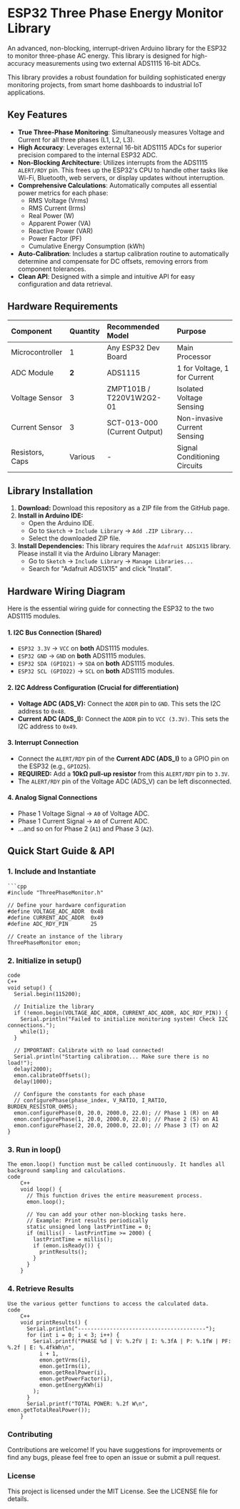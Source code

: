# ESP32 Three Phase Energy Monitor Library

An advanced, non-blocking, interrupt-driven Arduino library for the ESP32 to monitor three-phase AC energy. This library is designed for high-accuracy measurements using two external ADS1115 16-bit ADCs.

This library provides a robust foundation for building sophisticated energy monitoring projects, from smart home dashboards to industrial IoT applications.

## Key Features

-   **True Three-Phase Monitoring**: Simultaneously measures Voltage and Current for all three phases (L1, L2, L3).
-   **High Accuracy**: Leverages external 16-bit ADS1115 ADCs for superior precision compared to the internal ESP32 ADC.
-   **Non-Blocking Architecture**: Utilizes interrupts from the ADS1115 `ALERT/RDY` pin. This frees up the ESP32's CPU to handle other tasks like Wi-Fi, Bluetooth, web servers, or display updates without interruption.
-   **Comprehensive Calculations**: Automatically computes all essential power metrics for each phase:
    -   RMS Voltage (Vrms)
    -   RMS Current (Irms)
    -   Real Power (W)
    -   Apparent Power (VA)
    -   Reactive Power (VAR)
    -   Power Factor (PF)
    -   Cumulative Energy Consumption (kWh)
-   **Auto-Calibration**: Includes a startup calibration routine to automatically determine and compensate for DC offsets, removing errors from component tolerances.
-   **Clean API**: Designed with a simple and intuitive API for easy configuration and data retrieval.

## Hardware Requirements

| Component | Quantity | Recommended Model | Purpose |
| :--- | :--- | :--- | :--- |
| Microcontroller | 1 | Any ESP32 Dev Board | Main Processor |
| ADC Module | **2** | ADS1115 | 1 for Voltage, 1 for Current |
| Voltage Sensor | 3 | ZMPT101B / T220V1W2G2-01 | Isolated Voltage Sensing |
| Current Sensor | 3 | SCT-013-000 (Current Output) | Non-invasive Current Sensing |
| Resistors, Caps | Various | - | Signal Conditioning Circuits|

## Library Installation

1.  **Download:** Download this repository as a ZIP file from the GitHub page.
2.  **Install in Arduino IDE:**
    -   Open the Arduino IDE.
    -   Go to `Sketch` -> `Include Library` -> `Add .ZIP Library...`
    -   Select the downloaded ZIP file.
3.  **Install Dependencies:** This library requires the `Adafruit ADS1X15` library. Please install it via the Arduino Library Manager:
    -   Go to `Sketch` -> `Include Library` -> `Manage Libraries...`
    -   Search for "Adafruit ADS1X15" and click "Install".

## Hardware Wiring Diagram

Here is the essential wiring guide for connecting the ESP32 to the two ADS1115 modules.

#### 1. I2C Bus Connection (Shared)
*   `ESP32 3.3V` -> `VCC` on **both** ADS1115 modules.
*   `ESP32 GND`  -> `GND` on **both** ADS1115 modules.
*   `ESP32 SDA (GPIO21)` -> `SDA` on **both** ADS1115 modules.
*   `ESP32 SCL (GPIO22)` -> `SCL` on **both** ADS1115 modules.

#### 2. I2C Address Configuration (Crucial for differentiation)
*   **Voltage ADC (ADS_V):** Connect the `ADDR` pin to `GND`. This sets the I2C address to `0x48`.
*   **Current ADC (ADS_I):** Connect the `ADDR` pin to `VCC (3.3V)`. This sets the I2C address to `0x49`.

#### 3. Interrupt Connection
*   Connect the `ALERT/RDY` pin of the **Current ADC (ADS_I)** to a GPIO pin on the ESP32 (e.g., `GPIO25`).
*   **REQUIRED:** Add a **10kΩ pull-up resistor** from this `ALERT/RDY` pin to `3.3V`.
*   The `ALERT/RDY` pin of the Voltage ADC (ADS_V) can be left disconnected.

#### 4. Analog Signal Connections
*   Phase 1 Voltage Signal -> `A0` of Voltage ADC.
*   Phase 1 Current Signal -> `A0` of Current ADC.
*   ...and so on for Phase 2 (`A1`) and Phase 3 (`A2`).

## Quick Start Guide & API

### 1. Include and Instantiate
    ```cpp
    #include "ThreePhaseMonitor.h"
    
    // Define your hardware configuration
    #define VOLTAGE_ADC_ADDR  0x48
    #define CURRENT_ADC_ADDR  0x49
    #define ADC_RDY_PIN       25
    
    // Create an instance of the library
    ThreePhaseMonitor emon;
### 2. Initialize in setup()
    code
    C++
    void setup() {
      Serial.begin(115200);
      
      // Initialize the library
      if (!emon.begin(VOLTAGE_ADC_ADDR, CURRENT_ADC_ADDR, ADC_RDY_PIN)) {
        Serial.println("Failed to initialize monitoring system! Check I2C connections.");
        while(1);
      }
    
      // IMPORTANT: Calibrate with no load connected!
      Serial.println("Starting calibration... Make sure there is no load!");
      delay(2000);
      emon.calibrateOffsets();
      delay(1000);
    
      // Configure the constants for each phase
      // configurePhase(phase_index, V_RATIO, I_RATIO, BURDEN_RESISTOR_OHMS);
      emon.configurePhase(0, 20.0, 2000.0, 22.0); // Phase 1 (R) on A0
      emon.configurePhase(1, 20.0, 2000.0, 22.0); // Phase 2 (S) on A1
      emon.configurePhase(2, 20.0, 2000.0, 22.0); // Phase 3 (T) on A2
    }
### 3. Run in loop()
    The emon.loop() function must be called continuously. It handles all background sampling and calculations.
    code
        C++
        void loop() {
          // This function drives the entire measurement process.
          emon.loop();
          
          // You can add your other non-blocking tasks here.
          // Example: Print results periodically
          static unsigned long lastPrintTime = 0;
          if (millis() - lastPrintTime >= 2000) {
            lastPrintTime = millis();
            if (emon.isReady()) {
              printResults();
            }
          }
        }
### 4. Retrieve Results
    Use the various getter functions to access the calculated data.
    code
        C++
        void printResults() {
          Serial.println("----------------------------------------");
          for (int i = 0; i < 3; i++) {
            Serial.printf("PHASE %d | V: %.2fV | I: %.3fA | P: %.1fW | PF: %.2f | E: %.4fkWh\n",
              i + 1,
              emon.getVrms(i),
              emon.getIrms(i),
              emon.getRealPower(i),
              emon.getPowerFactor(i),
              emon.getEnergyKWh(i)
            );
          }
          Serial.printf("TOTAL POWER: %.2f W\n", emon.getTotalRealPower());
        }
### Contributing
Contributions are welcome! If you have suggestions for improvements or find any bugs, please feel free to open an issue or submit a pull request.
### License
This project is licensed under the MIT License. See the LICENSE file for details.
